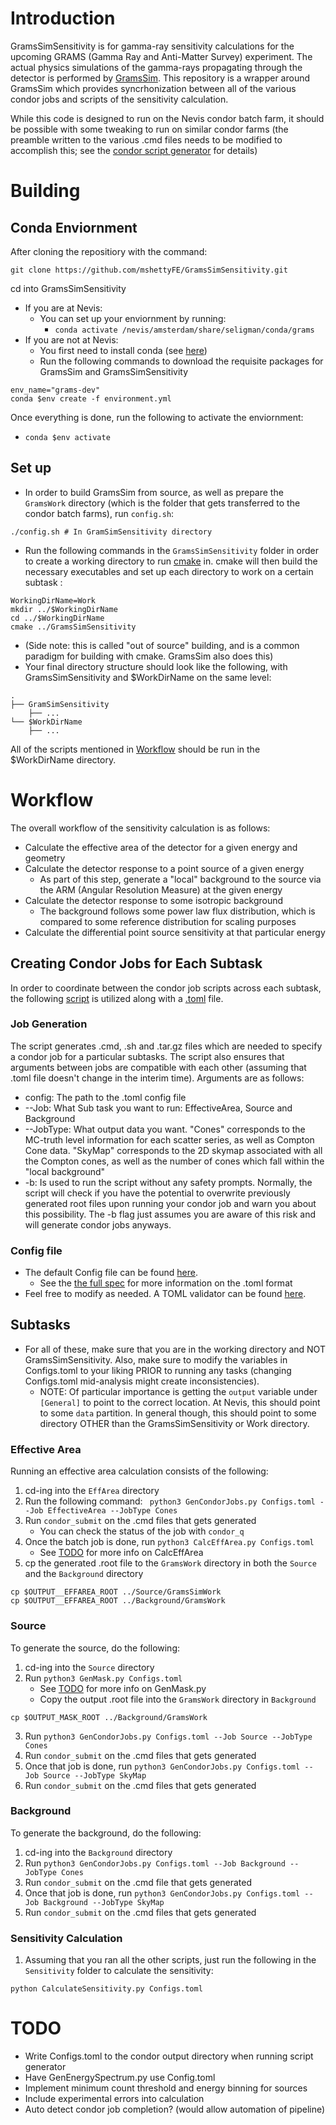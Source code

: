# Introduction
GramsSimSensitivity is for gamma-ray sensitivity calculations for the upcoming GRAMS (Gamma Ray and Anti-Matter Survey) experiment. The actual physics simulations of the gamma-rays propagating through the detector is performed by [GramsSim](https://github.com/wgseligman/GramsSim). This repository is a wrapper around GramsSim which provides syncrhonization between all of the various condor jobs and scripts of the sensitivity calculation.

While this code is designed to run on the Nevis condor batch farm, it should be possible with some tweaking to run on similar condor farms (the preamble written to the various .cmd files needs to be modified to accomplish this; see the [condor script generator](./SensitivityUtils/GenCondorJobs.py) for details)
# Building
## Conda Enviornment
After cloning the repositiory with the command:
```
git clone https://github.com/mshettyFE/GramsSimSensitivity.git
```
cd into GramsSimSensitivity
* If you are at Nevis:
    * You can set up your enviornment by running:
        *  ```conda activate /nevis/amsterdam/share/seligman/conda/grams```
* If you are not at Nevis:
    * You first need to install conda (see [here](https://conda.io/projects/conda/en/latest/user-guide/install/index.html))
    * Run the following commands to download the requisite packages for GramsSim and GramsSimSensitivity
```
env_name="grams-dev"
conda $env create -f environment.yml
```
Once everything is done, run the following to activate the enviornment:
* ```conda $env activate```
## Set up
* In order to build GramsSim from source, as well as prepare the  ```GramsWork``` directory (which is the folder that gets transferred to the condor batch farms), run ```config.sh```:
```
./config.sh # In GramSimSensitivity directory
```

* Run the following commands in the ```GramsSimSensitivity``` folder in order to create a working directory to run [cmake](https://cmake.org/) in. cmake will then build the necessary executables and set up each directory to work on a certain subtask :
```
WorkingDirName=Work
mkdir ../$WorkingDirName
cd ../$WorkingDirName
cmake ../GramsSimSensitivity
```
* (Side note: this is called "out of source" building, and is a common paradigm for building with cmake. GramsSim also does this)
* Your final directory structure should look like the following, with GramsSimSensitivity and $WorkDirName on the same level:
```
.
├── GramSimSensitivity
    ├── ...
└── $WorkDirName
    ├── ...
```

All of the scripts mentioned in [Workflow](#Workflow) should be run in the $WorkDirName directory.
# Workflow
The overall workflow of the sensitivity calculation is as follows:
* Calculate the effective area of the detector for a given energy and geometry
* Calculate the detector response to a point source of a given energy
    * As part of this step, generate a "local" background to the source via the ARM (Angular Resolution Measure) at the given energy
* Calculate the detector response to some isotropic background
    * The background follows some power law flux distribution, which is compared to some reference distribution for scaling purposes
* Calculate the differential point source sensitivity at that particular energy
## Creating Condor Jobs for Each Subtask
In order to coordinate between the condor job scripts across each subtask, the following [script](./SensitivityUtils/GenCondorJobs.py) is utilized along with a [.toml](./ConfigFiles/Configs.toml) file. 
### Job Generation
The script generates .cmd, .sh and .tar.gz files which are needed to specify a condor job for a particular subtasks. The script also ensures that arguments between jobs are compatible with each other (assuming that .toml file doesn't change in the interim time). Arguments are as follows:
* config: The path to the .toml config file
* --Job: What Sub task you want to run: EffectiveArea, Source and Background
* --JobType: What output data you want. "Cones" corresponds to the MC-truth level information for each scatter series, as well as Compton Cone data. "SkyMap" corresponds to the 2D skymap associated with all the Compton cones, as well as the number of cones which fall within the "local background"
* -b: Is used to run the script without any safety prompts. Normally, the script will check if you have the potential to overwrite previously generated root files upon running your condor job and warn you about this possibility. The -b flag just assumes you are aware of this risk and will generate condor jobs anyways.
### Config file
* The default Config file can be found [here](./ConfigFiles/Configs.toml).
    * See the  [the full spec](https://toml.io/en/v1.0.0) for more information on the .toml format
* Feel free to modify as needed. A TOML validator can be found [here](https://www.toml-lint.com/).
## Subtasks
* For all of these, make sure that you are in the working directory and NOT GramsSimSensitivity. Also, make sure to modify the variables in Configs.toml to your liking PRIOR to running any tasks (changing Configs.toml mid-analysis might create inconsistencies).
    * NOTE: Of particular importance is getting the ```output``` variable under ```[General]``` to point to the correct location. At Nevis, this should point to some ```data``` partition. In general though, this should point to some directory OTHER than the GramsSimSensitivity or Work directory. 
### Effective Area
Running an effective area calculation consists of the following:
1. cd-ing into the ```EffArea``` directory
2. Run the following command: ``` python3 GenCondorJobs.py Configs.toml --Job EffectiveArea --JobType Cones```
3. Run ```condor_submit``` on the .cmd files that gets generated
    *   You can check the status of the job with ```condor_q```
4. Once the batch job is done, run ```python3 CalcEffArea.py Configs.toml```
    * See [TODO](TODO) for more info on CalcEffArea
5. cp the generated .root file to the ```GramsWork``` directory in both the ```Source``` and the ```Background``` directory
```
cp $OUTPUT__EFFAREA_ROOT ../Source/GramsSimWork
cp $OUTPUT__EFFAREA_ROOT ../Background/GramsWork
```

### Source
To generate the source, do the following:
1. cd-ing into the ```Source``` directory
2. Run ```python3 GenMask.py Configs.toml```
    * See [TODO](TODO) for more info on GenMask.py
    * Copy the output .root file into the ```GramsWork``` directory in ```Background```
```
cp $OUTPUT_MASK_ROOT ../Background/GramsWork
```
3. Run ```python3 GenCondorJobs.py Configs.toml --Job Source --JobType Cones```
4. Run ```condor_submit``` on the .cmd files that gets generated
5. Once that job is done, run ```python3 GenCondorJobs.py Configs.toml --Job Source --JobType SkyMap```
6. Run ```condor_submit``` on the .cmd files that gets generated

### Background
To generate the background, do the following:
1. cd-ing into the ```Background``` directory
2. Run ```python3 GenCondorJobs.py Configs.toml --Job Background --JobType Cones```
3. Run ```condor_submit``` on the .cmd file that gets generated
4. Once that job is done, run ```python3 GenCondorJobs.py Configs.toml --Job Background --JobType SkyMap```
5. Run ```condor_submit``` on the .cmd files that gets generated

### Sensitivity Calculation
1. Assuming that you ran all the other scripts, just run the following in the ```Sensitivity``` folder to calculate the sensitivity:
```
python CalculateSensitivity.py Configs.toml
```

# TODO
* Write Configs.toml to the condor output directory when running script generator
* Have GenEnergySpectrum.py use Config.toml
* Implement minimum count threshold and energy binning for sources
* Include experimental errors into calculation
* Auto detect condor job completion? (would allow automation of pipeline)
